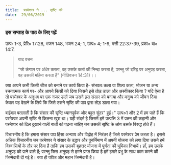 ```yaml
---
title:  परमेश्वर ने ... सृष्टि की
date:  29/06/2019
---
```


### इस सप्ताह के पाठ के लिए पढ़ें
उत्प॰ 1-3, प्रेरि० 17:28, भजन 148, भजन 24; 1, उत्प० 4; 1-9, मत्ती 22:37-39, प्रका० वा० 14:7.

> <p>याद वचन</p>
> “जो कंगाल पर अंधेर करता, वह उसके कर्ता की निन्दा करता है, परन्तु जो दरिद्र पर अनुग्रह करता, वह उसकी महिमा करता है" (नीतिवचन 14:31)।।

क्या आपने कभी किसी चीज को बनाने पर कार्य किया है- संभवतः कला या शिल्प कला, भोजन या अन्य रचनात्मक कार्य पर- और आपने किसी को दिया जिसने इसे तोड़ डाला और अस्वीकार किया ? यदि ऐसा है तो परमेश्वर के अनुभव पर एक नजर डालें जब उसने इस संसार को बनाया और मनुष्य को जीवन दिया केवल यह देखने के लिये कि जिसे उसने सृष्टि की पाप द्वारा तोड़ डाला गया।

बाईबल बतलाती है कि संसार की सृष्टि ध्यानपूर्वक और बहुत सुंदर” हुई।" उत्प०1 और 2 में हम पाते हैं कि परमेश्वर अपनी सृष्टि से कितना खुश था। यही संदर्भ है जिसमें हमें उत्पत्ति 3 में पतन की कहानी और परमेश्वर को दिल दुखाने वाली बातों को पढ़ना चाहिए जब उसकी सृष्टि के लोग उसके विरुद्ध होते हैं।

विचारनीय है कि हमारा संसार पाप हिंसा अन्याय और विद्रोह में निरंतर है जिसे परमेश्वर प्रेम करता है। इससे अधिक विचारनीय जब परमेश्वर ने संसार के उद्धार और पुनर्निमाण में अपनी योजना को लगा दिया उसने हमें विश्वासियों के तौर पर दिया है ताकि हम उसकी बृहत्तर योजना में पूर्णता की भूमिका निभायें। हाँ, हम उसके अनुग्रह को पाने वाले हैं; परन्तु जिस अनुग्रह से हमने प्राप्त किया है हमें हमारे प्रभु के साथ काम करने की जिम्मेदारी दी गई है। क्या ही पवित्र और महान जिम्मेदारी है।